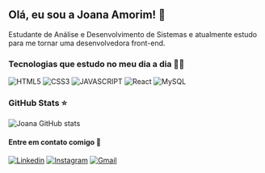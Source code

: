 
## Olá, eu sou a Joana Amorim! 👋
Estudante de Análise e Desenvolvimento de Sistemas e atualmente estudo para me tornar uma desenvolvedora front-end.

### Tecnologias que estudo no meu dia a dia 👩‍💻

<div style="display: inline-block">
<img alt="HTML5" src="https://img.shields.io/badge/HTML5-E34F26?style=for-the-badge&logo=html5&logoColor=white">
<img alt="CSS3" src="https://img.shields.io/badge/CSS3-1572B6?style=for-the-badge&logo=css3&logoColor=white">
<img alt="JAVASCRIPT" src="https://img.shields.io/badge/JavaScript-F7DF1E?style=for-the-badge&logo=javascript&logoColor=black">
<img alt="React" src="https://img.shields.io/badge/React-20232A?style=for-the-badge&logo=react&logoColor=61DAFB">
<img alt="MySQL" src="https://img.shields.io/badge/MySQL-005C84?style=for-the-badge&logo=mysql&logoColor=white">
</div>

### GitHub Stats ⭐
![Joana GitHub stats](https://github-readme-stats.vercel.app/api?username=joanasouzaa&hide=contribs,prs&theme=dracula)

#### Entre em contato comigo 🤝

[![Linkedin](https://img.shields.io/badge/LinkedIn-0077B5?style=for-the-badge&logo=linkedin&logoColor=white
)](https://www.linkedin.com/in/joana-amorim-de-souza/)
[![Instagram](https://img.shields.io/badge/Instagram-E4405F?style=for-the-badge&logo=instagram&logoColor=white
)](https://www.instagram.com/joanaamorim.s/)
[![Gmail](https://img.shields.io/badge/Gmail-D14836?style=for-the-badge&logo=gmail&logoColor=white
)](https://mail.google.com/mail/u/0/?fs=1&tf=cm&source=mailto&to=joanasouzacontato@gmail.com)
